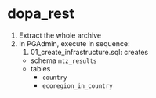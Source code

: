 # dopa_rest

1. Extract the whole archive
2. In PGAdmin, execute in sequence:
   1. 01_create_infrastructure.sql: creates
     + schema `mtz_results`
     + tables
		+ `country`
		+  `ecoregion_in_country`
      
